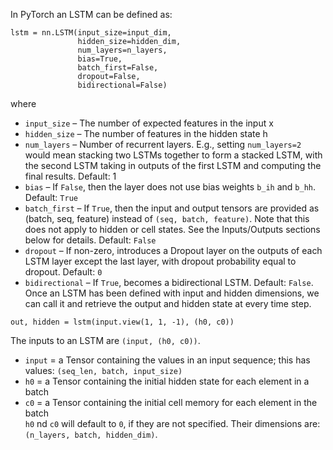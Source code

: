 In PyTorch an LSTM can be defined as:
```
lstm = nn.LSTM(input_size=input_dim,
               hidden_size=hidden_dim,
               num_layers=n_layers,
               bias=True,
               batch_first=False,
               dropout=False,
               bidirectional=False)
```
where
* `input_size` – The number of expected features in the input x
* `hidden_size` – The number of features in the hidden state h
* `num_layers` – Number of recurrent layers. E.g., setting `num_layers=2` would mean stacking two LSTMs together to form a stacked LSTM, with the second LSTM taking in outputs of the first LSTM and computing the final results. Default: 1
* `bias` – If `False`, then the layer does not use bias weights `b_ih` and `b_hh`. Default: `True`
* `batch_first` – If `True`, then the input and output tensors are provided as (batch, seq, feature) instead of `(seq, batch, feature)`. Note that this does not apply to hidden or cell states. See the Inputs/Outputs sections below for details. Default: `False`
* `dropout` – If non-zero, introduces a Dropout layer on the outputs of each LSTM layer except the last layer, with dropout probability equal to dropout. Default: `0`
* `bidirectional` – If `True`, becomes a bidirectional LSTM. Default: `False`.
<br>Once an LSTM has been defined with input and hidden dimensions, we can call it and retrieve the output and hidden state at every time step.
```
out, hidden = lstm(input.view(1, 1, -1), (h0, c0))
```

The inputs to an LSTM are `(input, (h0, c0))`.
* `input` = a Tensor containing the values in an input sequence; this has values: `(seq_len, batch, input_size)`
* `h0` = a Tensor containing the initial hidden state for each element in a batch
* `c0` = a Tensor containing the initial cell memory for each element in the batch
<br>`h0` nd `c0` will default to `0`, if they are not specified. Their dimensions are: `(n_layers, batch, hidden_dim)`.